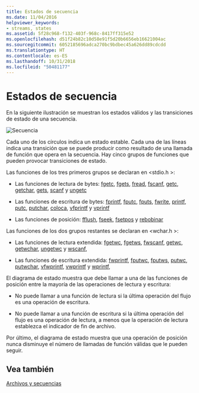 ```yaml
---
title: Estados de secuencia
ms.date: 11/04/2016
helpviewer_keywords:
- streams, states
ms.assetid: 5f28c968-f132-403f-968c-8417ff315e52
ms.openlocfilehash: d51f24b82c10d58e91f5d20b6656eb16621004ac
ms.sourcegitcommit: 6052185696adca270bc9bdbec45a626dd89cdcdd
ms.translationtype: HT
ms.contentlocale: es-ES
ms.lasthandoff: 10/31/2018
ms.locfileid: "50481177"
---
```

# <a name="stream-states"></a>Estados de secuencia

En la siguiente ilustración se muestran los estados válidos y las transiciones de estado de una secuencia.

![Secuencia](../c-runtime-library/media/stream.gif "secuencia")

Cada uno de los círculos indica un estado estable. Cada una de las líneas indica una transición que se puede producir como resultado de una llamada de función que opera en la secuencia. Hay cinco grupos de funciones que pueden provocar transiciones de estado.

Las funciones de los tres primeros grupos se declaran en \<stdio.h >:

- Las funciones de lectura de bytes: [fgetc](../c-runtime-library/reference/fgetc-fgetwc.md), [fgets](../c-runtime-library/reference/fgets-fgetws.md), [fread](../c-runtime-library/reference/fread.md), [fscanf](../c-runtime-library/reference/fscanf-fscanf-l-fwscanf-fwscanf-l.md), [getc](../c-runtime-library/reference/getc-getwc.md), [getchar](../c-runtime-library/reference/getc-getwc.md), [gets](../c-runtime-library/gets-getws.md), [scanf](../c-runtime-library/reference/scanf-scanf-l-wscanf-wscanf-l.md) y [ungetc](../c-runtime-library/reference/ungetc-ungetwc.md)

- Las funciones de escritura de bytes: [fprintf](../c-runtime-library/reference/fprintf-fprintf-l-fwprintf-fwprintf-l.md), [fputc](../c-runtime-library/reference/fputc-fputwc.md), [fputs](../c-runtime-library/reference/fputs-fputws.md), [fwrite](../c-runtime-library/reference/fwrite.md), [printf](../c-runtime-library/reference/printf-printf-l-wprintf-wprintf-l.md), [putc](../c-runtime-library/reference/putc-putwc.md), [putchar](../c-runtime-library/reference/putc-putwc.md), [coloca](../c-runtime-library/reference/puts-putws.md), [vfprintf](../c-runtime-library/reference/vfprintf-vfprintf-l-vfwprintf-vfwprintf-l.md) y [vprintf](../c-runtime-library/reference/vprintf-vprintf-l-vwprintf-vwprintf-l.md)

- Las funciones de posición: [fflush](../c-runtime-library/reference/fflush.md), [fseek](../c-runtime-library/reference/fseek-fseeki64.md), [fsetpos](../c-runtime-library/reference/fsetpos.md) y [rebobinar](../c-runtime-library/reference/rewind.md)

Las funciones de los dos grupos restantes se declaran en \<wchar.h >:

- Las funciones de lectura extendida: [fgetwc](../c-runtime-library/reference/fgetc-fgetwc.md), [fgetws](../c-runtime-library/reference/fgets-fgetws.md), [fwscanf](../c-runtime-library/reference/fscanf-fscanf-l-fwscanf-fwscanf-l.md), [getwc](../c-runtime-library/reference/getc-getwc.md), [getwchar](../c-runtime-library/reference/getc-getwc.md), [ungetwc](../c-runtime-library/reference/ungetc-ungetwc.md) y [wscanf](../c-runtime-library/reference/scanf-scanf-l-wscanf-wscanf-l.md),

- Las funciones de escritura extendida: [fwprintf](../c-runtime-library/reference/fprintf-fprintf-l-fwprintf-fwprintf-l.md), [fputwc](../c-runtime-library/reference/fputc-fputwc.md), [fputws](../c-runtime-library/reference/fputs-fputws.md), [putwc](../c-runtime-library/reference/putc-putwc.md), [putwchar](../c-runtime-library/reference/fputc-fputwc.md), [vfwprintf](../c-runtime-library/reference/vfprintf-vfprintf-l-vfwprintf-vfwprintf-l.md), [vwprintf](../c-runtime-library/reference/vprintf-vprintf-l-vwprintf-vwprintf-l.md) y [wprintf](../c-runtime-library/reference/printf-printf-l-wprintf-wprintf-l.md),

El diagrama de estado muestra que debe llamar a una de las funciones de posición entre la mayoría de las operaciones de lectura y escritura:

- No puede llamar a una función de lectura si la última operación del flujo es una operación de escritura.

- No puede llamar a una función de escritura si la última operación del flujo es una operación de lectura, a menos que la operación de lectura establezca el indicador de fin de archivo.

Por último, el diagrama de estado muestra que una operación de posición nunca disminuye el número de llamadas de función válidas que le pueden seguir.

## <a name="see-also"></a>Vea también

[Archivos y secuencias](../c-runtime-library/files-and-streams.md)